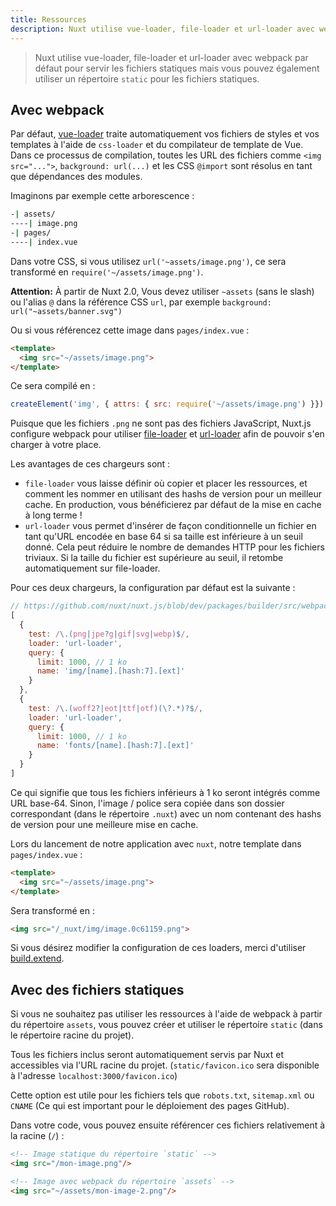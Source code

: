 ```yaml
---
title: Ressources
description: Nuxt utilise vue-loader, file-loader et url-loader avec webpack par défaut pour servir les fichiers statiques mais vous pouvez également utiliser un répertoire `static` pour les fichiers statiques.
---
```


> Nuxt utilise vue-loader, file-loader et url-loader avec webpack par défaut pour servir les fichiers statiques mais vous pouvez également utiliser un répertoire `static` pour les fichiers statiques.

## Avec webpack

Par défaut, [vue-loader](http://vue-loader.vuejs.org/) traite automatiquement vos fichiers de styles et vos templates à l'aide de `css-loader` et du compilateur de template de Vue.
Dans ce processus de compilation, toutes les URL des fichiers comme `<img src="...">`, `background: url(...)` et les CSS `@import` sont résolus en tant que dépendances des modules.

Imaginons par exemple cette arborescence :

```bash
-| assets/
----| image.png
-| pages/
----| index.vue
```

Dans votre CSS, si vous utilisez `url('~assets/image.png')`, ce sera transformé en `require('~/assets/image.png')`.

<div class="Alert Alert--orange">

**Attention:** À partir de Nuxt 2.0,
Vous devez utiliser `~assets` (sans le slash) ou l'alias `@` dans la référence CSS `url`, par exemple `background: url("~assets/banner.svg")`

</div>


Ou si vous référencez cette image dans `pages/index.vue` :

```html
<template>
  <img src="~/assets/image.png">
</template>
```

Ce sera compilé en :

```js
createElement('img', { attrs: { src: require('~/assets/image.png') }})
```

Puisque que les fichiers `.png` ne sont pas des fichiers JavaScript, Nuxt.js configure webpack pour utiliser [file-loader](https://github.com/webpack/file-loader) et [url-loader](https://github.com/webpack/url-loader) afin de pouvoir s'en charger à votre place.

Les avantages de ces chargeurs sont :

- `file-loader` vous laisse définir où copier et placer les ressources, et comment les nommer en utilisant des hashs de version pour un meilleur cache. En production, vous bénéficierez par défaut de la mise en cache à long terme !
- `url-loader` vous permet d'insérer de façon conditionnelle un fichier en tant qu'URL encodée en base 64 si sa taille est inférieure à un seuil donné. Cela peut réduire le nombre de demandes HTTP pour les fichiers triviaux. Si la taille du fichier est supérieure au seuil, il retombe automatiquement sur file-loader.

Pour ces deux chargeurs, la configuration par défaut est la suivante :

```js
// https://github.com/nuxt/nuxt.js/blob/dev/packages/builder/src/webpack/base.js#L204-L229
[
  {
    test: /\.(png|jpe?g|gif|svg|webp)$/,
    loader: 'url-loader',
    query: {
      limit: 1000, // 1 ko
      name: 'img/[name].[hash:7].[ext]'
    }
  },
  {
    test: /\.(woff2?|eot|ttf|otf)(\?.*)?$/,
    loader: 'url-loader',
    query: {
      limit: 1000, // 1 ko
      name: 'fonts/[name].[hash:7].[ext]'
    }
  }
]
```

Ce qui signifie que tous les fichiers inférieurs à 1 ko seront intégrés comme URL base-64.
Sinon, l'image / police sera copiée dans son dossier correspondant (dans le répertoire `.nuxt`)
avec un nom contenant des hashs de version pour une meilleure mise en cache.

Lors du lancement de notre application avec `nuxt`, notre template dans `pages/index.vue` :

```html
<template>
  <img src="~/assets/image.png">
</template>
```

Sera transformé en :

```html
<img src="/_nuxt/img/image.0c61159.png">
```

Si vous désirez modifier la configuration de ces loaders, merci d'utiliser [build.extend](/api/configuration-build#extend).


## Avec des fichiers statiques

Si vous ne souhaitez pas utiliser les ressources à l'aide de webpack à partir du répertoire `assets`, vous pouvez créer et utiliser le répertoire `static` (dans le répertoire racine du projet).

Tous les fichiers inclus seront automatiquement servis par Nuxt et accessibles via l'URL racine du projet. (`static/favicon.ico` sera disponible à l'adresse `localhost:3000/favicon.ico`)

Cette option est utile pour les fichiers tels que `robots.txt`, `sitemap.xml` ou `CNAME` (Ce qui est important pour le déploiement des pages GitHub).

Dans votre code, vous pouvez ensuite référencer ces fichiers relativement à la racine (`/`) :

```html
<!-- Image statique du répertoire `static` -->
<img src="/mon-image.png"/>

<!-- Image avec webpack du répertoire `assets` -->
<img src="~/assets/mon-image-2.png"/>
```
